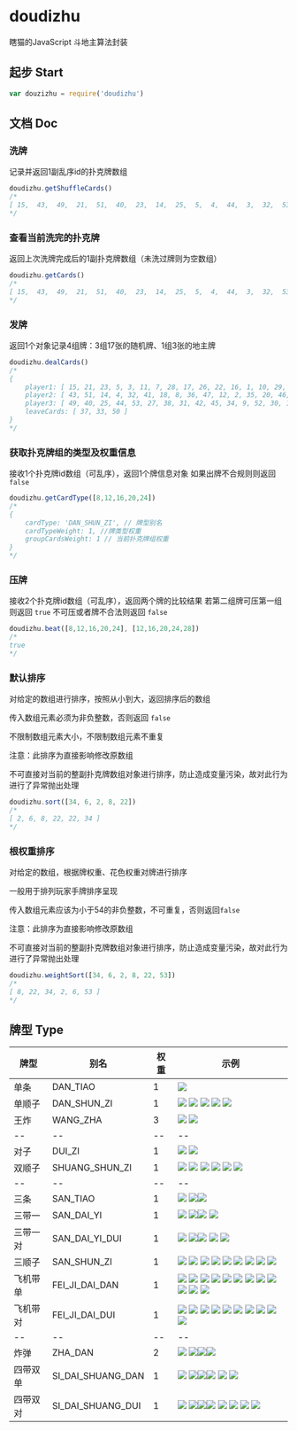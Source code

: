 # doudizhu

瞎猫的JavaScript 斗地主算法封装

## 起步 Start

```javascript
var douzizhu = require('doudizhu')
```

## 文档 Doc

### 洗牌

记录并返回1副乱序id的扑克牌数组

```javascript
doudizhu.getShuffleCards()
/*
[ 15,  43,  49,  21,  51,  40,  23,  14,  25,  5,  4,  44,  3,  32,  53,  11,  41,  27,  7,  18,  38,  28,  8,  31,  17,  36,  42,  26,  47,  45,  22,  12,  34,  16,  2,  9,  1,  35,  52,  10,  20,  30,  29,  46,  13,  0,  6,  39,  48,  24,  19,  37,  33,  50 ]
*/
```

### 查看当前洗完的扑克牌

返回上次洗牌完成后的1副扑克牌数组（未洗过牌则为空数组）

```javascript
doudizhu.getCards()
/*
[ 15,  43,  49,  21,  51,  40,  23,  14,  25,  5,  4,  44,  3,  32,  53,  11,  41,  27,  7,  18,  38,  28,  8,  31,  17,  36,  42,  26,  47,  45,  22,  12,  34,  16,  2,  9,  1,  35,  52,  10,  20,  30,  29,  46,  13,  0,  6,  39,  48,  24,  19,  37,  33,  50 ]
*/
```

### 发牌

返回1个对象记录4组牌：3组17张的随机牌、1组3张的地主牌

```javascript
doudizhu.dealCards()
/*
{
    player1: [ 15, 21, 23, 5, 3, 11, 7, 28, 17, 26, 22, 16, 1, 10, 29, 0, 48 ],
    player2: [ 43, 51, 14, 4, 32, 41, 18, 8, 36, 47, 12, 2, 35, 20, 46, 6, 24 ],
    player3: [ 49, 40, 25, 44, 53, 27, 38, 31, 42, 45, 34, 9, 52, 30, 13, 39, 19 ],
    leaveCards: [ 37, 33, 50 ]
}
*/
```

### 获取扑克牌组的类型及权重信息
接收1个扑克牌id数组（可乱序），返回1个牌信息对象
如果出牌不合规则则返回 `false`

```javascript
doudizhu.getCardType([8,12,16,20,24])
/*
{
    cardType: 'DAN_SHUN_ZI', // 牌型别名
    cardTypeWeight: 1, //牌类型权重
    groupCardsWeight: 1 // 当前扑克牌组权重
}
*/
```

### 压牌

接收2个扑克牌id数组（可乱序），返回两个牌的比较结果
若第二组牌可压第一组则返回 `true`
不可压或者牌不合法则返回 `false`

```javascript
doudizhu.beat([8,12,16,20,24], [12,16,20,24,28])
/*
true
*/
```

### 默认排序

对给定的数组进行排序，按照从小到大，返回排序后的数组

传入数组元素必须为非负整数，否则返回 `false`

不限制数组元素大小，不限制数组元素不重复

注意：此排序为直接影响修改原数组

不可直接对当前的整副扑克牌数组对象进行排序，防止造成变量污染，故对此行为进行了异常抛出处理

```javascript
doudizhu.sort([34, 6, 2, 8, 22])
/*
[ 2, 6, 8, 22, 22, 34 ]
*/
```

### 根权重排序

对给定的数组，根据牌权重、花色权重对牌进行排序

一般用于排列玩家手牌排序呈现

传入数组元素应该为小于54的非负整数，不可重复，否则返回`false`

注意：此排序为直接影响修改原数组

不可直接对当前的整副扑克牌数组对象进行排序，防止造成变量污染，故对此行为进行了异常抛出处理

```javascript
doudizhu.weightSort([34, 6, 2, 8, 22, 53])
/*
[ 8, 22, 34, 2, 6, 53 ]
*/
```


## 牌型  Type

| 牌型 | 别名 | 权重 | 示例 |
| -------- | -------- | -------- | -------- |
| 单条     | DAN_TIAO |  1   | ![](http://api.blindcat.cn/static/article-image/58b9a1bd42b9792daaa1fd04/article-1492580151581.jpg)     
| 单顺子     | DAN_SHUN_ZI |  1   | ![](http://api.blindcat.cn/static/article-image/58b9a1bd42b9792daaa1fd04/article-1492581115277.jpg)  ![](http://api.blindcat.cn/static/article-image/58b9a1bd42b9792daaa1fd04/article-1492581128313.jpg)  ![](http://api.blindcat.cn/static/article-image/58b9a1bd42b9792daaa1fd04/article-1492581137991.jpg)  ![](http://api.blindcat.cn/static/article-image/58b9a1bd42b9792daaa1fd04/article-1492581145681.jpg)  ![](http://api.blindcat.cn/static/article-image/58b9a1bd42b9792daaa1fd04/article-1492581155069.jpg)
| 王炸     | WANG_ZHA |  3   | ![](http://api.blindcat.cn/static/article-image/58b9a1bd42b9792daaa1fd04/article-1492580967977.jpg)  ![](http://api.blindcat.cn/static/article-image/58b9a1bd42b9792daaa1fd04/article-1492580975868.jpg)
| -- | -- | -- | -- |
| 对子     | DUI_ZI |  1   | ![](http://api.blindcat.cn/static/article-image/58b9a1bd42b9792daaa1fd04/article-1492580151581.jpg)   ![](http://api.blindcat.cn/static/article-image/58b9a1bd42b9792daaa1fd04/article-1492580673196.jpg)  
| 双顺子     | SHUANG_SHUN_ZI |  1   | ![](http://api.blindcat.cn/static/article-image/58b9a1bd42b9792daaa1fd04/article-1492581115277.jpg)  ![](http://api.blindcat.cn/static/article-image/58b9a1bd42b9792daaa1fd04/article-1492581340484.jpg) ![](http://api.blindcat.cn/static/article-image/58b9a1bd42b9792daaa1fd04/article-1492581128313.jpg)  ![](http://api.blindcat.cn/static/article-image/58b9a1bd42b9792daaa1fd04/article-1492581411169.jpg)   ![](http://api.blindcat.cn/static/article-image/58b9a1bd42b9792daaa1fd04/article-1492581137991.jpg)  ![](http://api.blindcat.cn/static/article-image/58b9a1bd42b9792daaa1fd04/article-1492581421177.jpg)
| -- | -- | -- | -- |
| 三条     | SAN_TIAO |  1   | ![](http://api.blindcat.cn/static/article-image/58b9a1bd42b9792daaa1fd04/article-1492580151581.jpg)  ![](http://api.blindcat.cn/static/article-image/58b9a1bd42b9792daaa1fd04/article-1492580673196.jpg)![](http://api.blindcat.cn/static/article-image/58b9a1bd42b9792daaa1fd04/article-1492580721229.jpg)   |
| 三带一     | SAN_DAI_YI |  1   | ![](http://api.blindcat.cn/static/article-image/58b9a1bd42b9792daaa1fd04/article-1492580151581.jpg)  ![](http://api.blindcat.cn/static/article-image/58b9a1bd42b9792daaa1fd04/article-1492580673196.jpg)![](http://api.blindcat.cn/static/article-image/58b9a1bd42b9792daaa1fd04/article-1492580721229.jpg) ![](http://api.blindcat.cn/static/article-image/58b9a1bd42b9792daaa1fd04/article-1492580812965.jpg) 
| 三带一对     | SAN_DAI_YI_DUI |  1   | ![](http://api.blindcat.cn/static/article-image/58b9a1bd42b9792daaa1fd04/article-1492580151581.jpg)  ![](http://api.blindcat.cn/static/article-image/58b9a1bd42b9792daaa1fd04/article-1492580673196.jpg)![](http://api.blindcat.cn/static/article-image/58b9a1bd42b9792daaa1fd04/article-1492580721229.jpg) ![](http://api.blindcat.cn/static/article-image/58b9a1bd42b9792daaa1fd04/article-1492580812965.jpg)   ![](http://api.blindcat.cn/static/article-image/58b9a1bd42b9792daaa1fd04/article-1492581411169.jpg) 
| 三顺子     | SAN_SHUN_ZI |  1   | ![](http://api.blindcat.cn/static/article-image/58b9a1bd42b9792daaa1fd04/article-1492581115277.jpg)  ![](http://api.blindcat.cn/static/article-image/58b9a1bd42b9792daaa1fd04/article-1492581340484.jpg)   ![](http://api.blindcat.cn/static/article-image/58b9a1bd42b9792daaa1fd04/article-1492581683934.jpg)  ![](http://api.blindcat.cn/static/article-image/58b9a1bd42b9792daaa1fd04/article-1492581128313.jpg)   ![](http://api.blindcat.cn/static/article-image/58b9a1bd42b9792daaa1fd04/article-1492581411169.jpg)  ![](http://api.blindcat.cn/static/article-image/58b9a1bd42b9792daaa1fd04/article-1492581723014.jpg)   ![](http://api.blindcat.cn/static/article-image/58b9a1bd42b9792daaa1fd04/article-1492581137991.jpg)  ![](http://api.blindcat.cn/static/article-image/58b9a1bd42b9792daaa1fd04/article-1492581421177.jpg)  ![](http://api.blindcat.cn/static/article-image/58b9a1bd42b9792daaa1fd04/article-1492581733711.jpg)
| 飞机带单     | FEI_JI_DAI_DAN |  1   | ![](http://api.blindcat.cn/static/article-image/58b9a1bd42b9792daaa1fd04/article-1492581115277.jpg)  ![](http://api.blindcat.cn/static/article-image/58b9a1bd42b9792daaa1fd04/article-1492581340484.jpg)   ![](http://api.blindcat.cn/static/article-image/58b9a1bd42b9792daaa1fd04/article-1492581683934.jpg)  ![](http://api.blindcat.cn/static/article-image/58b9a1bd42b9792daaa1fd04/article-1492581128313.jpg)   ![](http://api.blindcat.cn/static/article-image/58b9a1bd42b9792daaa1fd04/article-1492581411169.jpg)  ![](http://api.blindcat.cn/static/article-image/58b9a1bd42b9792daaa1fd04/article-1492581723014.jpg)   ![](http://api.blindcat.cn/static/article-image/58b9a1bd42b9792daaa1fd04/article-1492581137991.jpg)  ![](http://api.blindcat.cn/static/article-image/58b9a1bd42b9792daaa1fd04/article-1492581421177.jpg)  ![](http://api.blindcat.cn/static/article-image/58b9a1bd42b9792daaa1fd04/article-1492581733711.jpg)   ![](http://api.blindcat.cn/static/article-image/58b9a1bd42b9792daaa1fd04/article-1492581145681.jpg)  ![](http://api.blindcat.cn/static/article-image/58b9a1bd42b9792daaa1fd04/article-1492581155069.jpg)   ![](http://api.blindcat.cn/static/article-image/58b9a1bd42b9792daaa1fd04/article-1492580151581.jpg)     
| 飞机带对     | FEI_JI_DAI_DUI |  1   | ![](http://api.blindcat.cn/static/article-image/58b9a1bd42b9792daaa1fd04/article-1492581115277.jpg)  ![](http://api.blindcat.cn/static/article-image/58b9a1bd42b9792daaa1fd04/article-1492581340484.jpg)   ![](http://api.blindcat.cn/static/article-image/58b9a1bd42b9792daaa1fd04/article-1492581683934.jpg)  ![](http://api.blindcat.cn/static/article-image/58b9a1bd42b9792daaa1fd04/article-1492581128313.jpg)   ![](http://api.blindcat.cn/static/article-image/58b9a1bd42b9792daaa1fd04/article-1492581411169.jpg)  ![](http://api.blindcat.cn/static/article-image/58b9a1bd42b9792daaa1fd04/article-1492581723014.jpg)   ![](http://api.blindcat.cn/static/article-image/58b9a1bd42b9792daaa1fd04/article-1492580151581.jpg)   ![](http://api.blindcat.cn/static/article-image/58b9a1bd42b9792daaa1fd04/article-1492580673196.jpg)  ![](http://api.blindcat.cn/static/article-image/58b9a1bd42b9792daaa1fd04/article-1492582048939.jpg)  ![](http://api.blindcat.cn/static/article-image/58b9a1bd42b9792daaa1fd04/article-1492582055544.jpg)
| -- | -- | -- | -- |
| 炸弹     | ZHA_DAN |  2   |  ![](http://api.blindcat.cn/static/article-image/58b9a1bd42b9792daaa1fd04/article-1492580151581.jpg)  ![](http://api.blindcat.cn/static/article-image/58b9a1bd42b9792daaa1fd04/article-1492580673196.jpg)![](http://api.blindcat.cn/static/article-image/58b9a1bd42b9792daaa1fd04/article-1492580721229.jpg)![](http://api.blindcat.cn/static/article-image/58b9a1bd42b9792daaa1fd04/article-1492580914847.jpg)   
| 四带双单     | SI_DAI_SHUANG_DAN |  1   |  ![](http://api.blindcat.cn/static/article-image/58b9a1bd42b9792daaa1fd04/article-1492580151581.jpg)  ![](http://api.blindcat.cn/static/article-image/58b9a1bd42b9792daaa1fd04/article-1492580673196.jpg)![](http://api.blindcat.cn/static/article-image/58b9a1bd42b9792daaa1fd04/article-1492580721229.jpg)![](http://api.blindcat.cn/static/article-image/58b9a1bd42b9792daaa1fd04/article-1492580914847.jpg)   ![](http://api.blindcat.cn/static/article-image/58b9a1bd42b9792daaa1fd04/article-1492581155069.jpg)    ![](http://api.blindcat.cn/static/article-image/58b9a1bd42b9792daaa1fd04/article-1492581128313.jpg)
| 四带双对     | SI_DAI_SHUANG_DUI |  1   |  ![](http://api.blindcat.cn/static/article-image/58b9a1bd42b9792daaa1fd04/article-1492580151581.jpg)  ![](http://api.blindcat.cn/static/article-image/58b9a1bd42b9792daaa1fd04/article-1492580673196.jpg)![](http://api.blindcat.cn/static/article-image/58b9a1bd42b9792daaa1fd04/article-1492580721229.jpg)![](http://api.blindcat.cn/static/article-image/58b9a1bd42b9792daaa1fd04/article-1492580914847.jpg)    ![](http://api.blindcat.cn/static/article-image/58b9a1bd42b9792daaa1fd04/article-1492581115277.jpg)  ![](http://api.blindcat.cn/static/article-image/58b9a1bd42b9792daaa1fd04/article-1492581340484.jpg)    ![](http://api.blindcat.cn/static/article-image/58b9a1bd42b9792daaa1fd04/article-1492581421177.jpg)  ![](http://api.blindcat.cn/static/article-image/58b9a1bd42b9792daaa1fd04/article-1492581733711.jpg)
